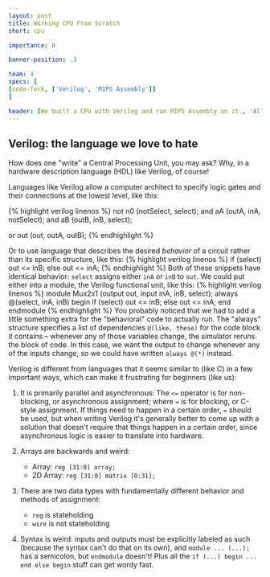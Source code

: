 ```yaml
---
layout: post
title: Working CPU From Scratch
short: cpu

importance: 0

banner-position: .3

team: 4
specs: [
[code-fork, ['Verilog', 'MIPS Assembly']]
]

header: [We built a CPU with Verilog and ran MIPS Assembly on it., 'All of us were kind of baffled by this assignment at the start. Write a functioning CPU? We had barely finished writing a five-function ALU! It seemed like a daunting task at the time (and it turned out to be one), but we were successful.']
---
```

## Verilog: the language we love to hate
How does one "write" a Central Processing Unit, you may ask? Why, in a hardware description language (HDL) like Verilog, of course!

Languages like Verilog allow a computer architect to specify logic gates and their connections at the lowest level, like this:

{% highlight verilog linenos %}
not n0 (notSelect, select);
and aA (outA, inA, notSelect);
and aB (outB, inB, select);

or out (out, outA, outB);
{% endhighlight %}

Or to use language that describes the desired _behavior_ of a circuit rather than its specific structure, like this:
{% highlight verilog linenos %}
if (select)
    out <= inB;
else
    out <= inA;
{% endhighlight %}
Both of these snippets have identical behavior: `select` assigns either `inA` or `inB` to `out`. We could put either into a module, the Verilog functional unit, like this:
{% highlight verilog linenos %}
module Mux2x1 (output out, input inA, inB, select);
    always @(select, inA, inB) begin
        if (select)
            out <= inB;
        else
            out <= inA;
    end
endmodule
{% endhighlight %}
You probably noticed that we had to add a little something extra for the "behavioral" code to actually run. The "always" structure specifies a list of dependencies `@(like, these)` for the code block it contains – whenever any of those variables change, the simulator reruns the block of code. In this case, we want the output to change whenever any of the inputs change, so we could have written `always @(*)` instead.

Verilog is different from languages that it seems similar to (like C) in a few important ways, which can make it frustrating for beginners (like us):

1. It is primarily parallel and asynchronous: The `<=` operator is for non-blocking, or asynchronous assignment; where `=` is for blocking, or C-style assignment. If things need to happen in a certain order, `=` should be used, but when writing Verilog it's generally better to come up with a solution that doesn't require that things happen in a certain order, since asynchronous logic is easier to translate into hardware.

1. Arrays are backwards and weird:
    - Array: `reg [31:0] array;`
    - 2D Array: `reg [31:0] matrix [0:31];`

1. There are two data types with fundamentally different behavior and methods of assignment:
    - `reg` is stateholding
    - `wire` is not stateholding

1. Syntax is weird: inputs and outputs must be explicitly labeled as such (because the syntax can't do that on its own), and `module ... (...);` has a semicolon, but `endmodule` doesn't! Plus all the `if (...) begin ... end else begin` stuff can get wordy fast.